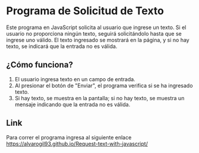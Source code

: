 # Programa de Solicitud de Texto

Este programa en JavaScript solicita al usuario que ingrese un texto. Si el usuario no proporciona ningún texto, seguirá solicitándolo hasta que se ingrese uno válido. El texto ingresado se mostrará en la página, y si no hay texto, se indicará que la entrada no es válida.

## ¿Cómo funciona?

1. El usuario ingresa texto en un campo de entrada.
2. Al presionar el botón de "Enviar", el programa verifica si se ha ingresado texto.
3. Si hay texto, se muestra en la pantalla; si no hay texto, se muestra un mensaje indicando que la entrada no es válida.

## Link 

Para correr el programa ingresa al siguiente enlace https://alvarogil93.github.io/Request-text-with-javascript/
